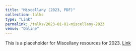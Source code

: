 ```yaml
---
title: "Miscellany (2023, PDF)"
collection: talks
type: "Link"
permalink: /talks/2023-01-01-miscellany-2023
venue: "Online"
---
```


This is a placeholder for Miscellany resources for 2023.
[Link](placeholder.com)
